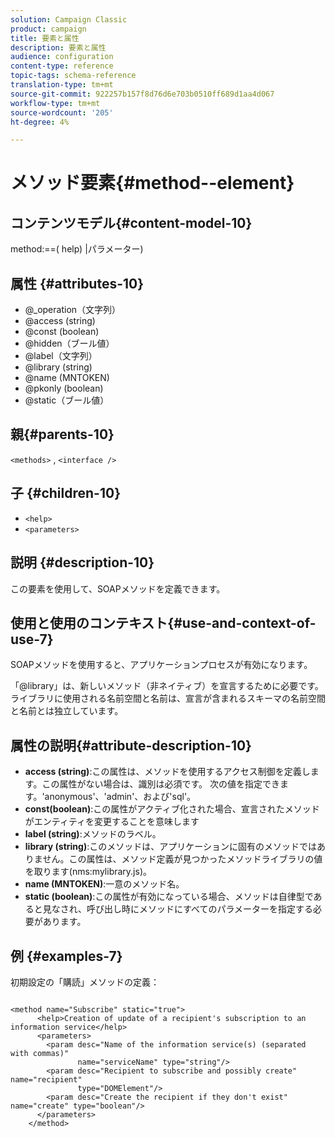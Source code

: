 ```yaml
---
solution: Campaign Classic
product: campaign
title: 要素と属性
description: 要素と属性
audience: configuration
content-type: reference
topic-tags: schema-reference
translation-type: tm+mt
source-git-commit: 922257b157f8d76d6e703b0510ff689d1aa4d067
workflow-type: tm+mt
source-wordcount: '205'
ht-degree: 4%

---
```



# メソッド要素{#method--element}

## コンテンツモデル{#content-model-10}

method:==( help) |パラメーター)

## 属性 {#attributes-10}

* @_operation（文字列）
* @access (string)
* @const (boolean)
* @hidden（ブール値）
* @label（文字列）
* @library (string)
* @name (MNTOKEN)
* @pkonly (boolean)
* @static（ブール値）

## 親{#parents-10}

`<methods>`  ,   `<interface />`

## 子 {#children-10}

* `<help>`
* `<parameters>`

## 説明 {#description-10}

この要素を使用して、SOAPメソッドを定義できます。

## 使用と使用のコンテキスト{#use-and-context-of-use-7}

SOAPメソッドを使用すると、アプリケーションプロセスが有効になります。

「@library」は、新しいメソッド（非ネイティブ）を宣言するために必要です。ライブラリに使用される名前空間と名前は、宣言が含まれるスキーマの名前空間と名前とは独立しています。

## 属性の説明{#attribute-description-10}

* **access (string)**:この属性は、メソッドを使用するアクセス制御を定義します。この属性がない場合は、識別は必須です。 次の値を指定できます。&#39;anonymous&#39;、&#39;admin&#39;、および&#39;sql&#39;。
* **const(boolean)**:この属性がアクティブ化された場合、宣言されたメソッドがエンティティを変更することを意味します
* **label (string)**:メソッドのラベル。
* **library (string)**:このメソッドは、アプリケーションに固有のメソッドではありません。この属性は、メソッド定義が見つかったメソッドライブラリの値を取ります(nms:mylibrary.js)。
* **name (MNTOKEN)**:一意のメソッド名。
* **static (boolean)**:この属性が有効になっている場合、メソッドは自律型であると見なされ、呼び出し時にメソッドにすべてのパラメーターを指定する必要があります。

## 例 {#examples-7}

初期設定の「購読」メソッドの定義：

```
 
<method name="Subscribe" static="true">
      <help>Creation of update of a recipient's subscription to an information service</help>
      <parameters>
        <param desc="Name of the information service(s) (separated with commas)"
               name="serviceName" type="string"/>
        <param desc="Recipient to subscribe and possibly create" name="recipient"
               type="DOMElement"/>
        <param desc="Create the recipient if they don't exist" name="create" type="boolean"/>
      </parameters>     
    </method>
```
